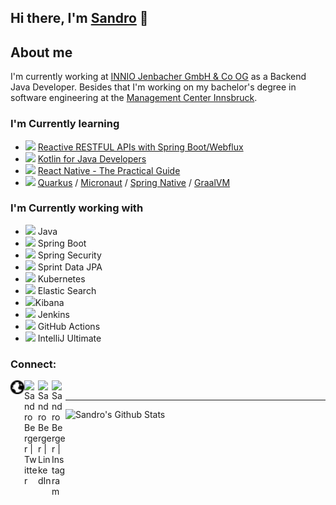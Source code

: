 ## Hi there, I'm [Sandro][website] 👋

## About me

I'm currently working at [INNIO Jenbacher GmbH & Co OG](https://www.innio.com/en) as a Backend Java Developer. Besides that I'm working on my bachelor's degree in software engineering at the [Management Center Innsbruck](https://www.mci.edu/en/study/bachelor/digital-business-software-engineering).

### I'm Currently learning
* <img width="22px" src="https://cdn.jsdelivr.net/npm/simple-icons@v3/icons/udemy.svg"/> [Reactive RESTFUL APIs with Spring Boot/Webflux](https://www.udemy.com/course/build-reactive-restful-apis-using-spring-boot-webflux/)
* <img width="22px" src="https://cdn.jsdelivr.net/npm/simple-icons@v3/icons/udemy.svg"/> [Kotlin for Java Developers](https://www.udemy.com/share/101ZcaAEESeFZQTH0F/)
* <img width="22px" src="https://cdn.jsdelivr.net/npm/simple-icons@v3/icons/udemy.svg"/> [React Native - The Practical Guide](https://www.udemy.com/course/react-native-the-practical-guide/)
* <img width="22px" src="https://cdn.jsdelivr.net/npm/simple-icons@v3/icons/quarkus.svg"/> [Quarkus](https://quarkus.io/) / [Micronaut](https://micronaut.io/) / [Spring Native](https://docs.spring.io/spring-native/docs/current/reference/htmlsingle/) / [GraalVM](https://www.graalvm.org/)

### I'm Currently working with
* <img width="22px" src="https://cdn.jsdelivr.net/npm/simple-icons@v3/icons/java.svg"/> Java
* <img width="22px" src="https://cdn.jsdelivr.net/npm/simple-icons@v3/icons/spring.svg"/> Spring Boot
* <img width="22px" src="https://cdn.jsdelivr.net/npm/simple-icons@v3/icons/spring.svg"/> Spring Security
* <img width="22px" src="https://cdn.jsdelivr.net/npm/simple-icons@v3/icons/spring.svg"/> Sprint Data JPA
* <img width="22px" src="https://cdn.jsdelivr.net/npm/simple-icons@v3/icons/kubernetes.svg"/> Kubernetes
* <img width="22px" src="https://cdn.jsdelivr.net/npm/simple-icons@v3/icons/elasticsearch.svg"/> Elastic Search
* <img width="22px" src="https://cdn.jsdelivr.net/npm/simple-icons@v3/icons/kibana.svg"/>Kibana 
* <img width="22px" src="https://cdn.jsdelivr.net/npm/simple-icons@v3/icons/jenkins.svg"/> Jenkins
* <img width="22px" src="https://cdn.jsdelivr.net/npm/simple-icons@v3/icons/githubactions.svg"/> GitHub Actions 
* <img width="22px" src="https://cdn.jsdelivr.net/npm/simple-icons@v3/icons/intellijidea.svg"/> IntelliJ Ultimate

### Connect:

[<img align="left" alt="Sandro Berger | Website" width="22px" src="https://raw.githubusercontent.com/iconic/open-iconic/master/svg/globe.svg" />][website]
[<img align="left" alt="Sandro Berger | Twitter" width="22px" src="https://cdn.jsdelivr.net/npm/simple-icons@v3/icons/twitter.svg" />][twitter]
[<img align="left" alt="Sandro Berger | LinkedIn" width="22px" src="https://cdn.jsdelivr.net/npm/simple-icons@v3/icons/linkedin.svg" />][linkedin]
[<img align="left" alt="Sandro Berger | Instagram" width="22px" src="https://cdn.jsdelivr.net/npm/simple-icons@v3/icons/instagram.svg" />][instagram]

<br />

---

<img align="left" alt="Sandro's Github Stats" src="https://github-readme-stats.vercel.app/api?username=SandroBerger&show_icons=true&hide_border=true&count_private=true&theme=dark" />

[website]: https://berger-sandro.eu
[twitter]: https://twitter.com/BergerSandro94
[instagram]: https://instagram.com/_sandro_berger_
[linkedin]: https://linkedin.com/in/sandro-berger372061b3

<!--
**SandroBerger/SandroBerger** is a ✨ _special_ ✨ repository because its `README.md` (this file) appears on your GitHub profile.
